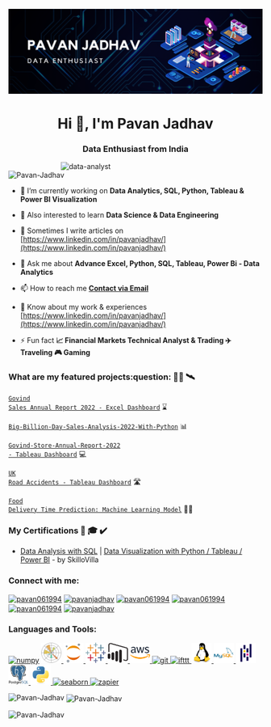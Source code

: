 ![logo](https://github.com/Pavan-Jadhav/Pavan-Jadhav/blob/main/Github_Banner.png)
<h1 align="center">Hi 👋, I'm Pavan Jadhav</h1>
<h3 align="center">Data Enthusiast from India</h3>

<img align="right" alt="data-analyst" width ="400" src="https://blog.imarticus.org/wp-content/uploads/2017/10/scopet.gif">

<p align="left"> <img src="https://komarev.com/ghpvc/?username=Pavan-Jadhav&label=Profile%20views&color=0e75b6&style=flat" alt="Pavan-Jadhav" /> </p>

- 🔭 I’m currently working on **Data Analytics, SQL, Python, Tableau & Power BI Visualization**

- 🌱 Also interested to learn **Data Science & Data Engineering**

- 📝 Sometimes I write articles on [https://www.linkedin.com/in/pavanjadhav/](https://www.linkedin.com/in/pavanjadhav/)

- 💬 Ask me about **Advance Excel, Python, SQL, Tableau, Power Bi - Data Analytics**

- 📫 How to reach me **<a href="mailto:pavanjadhavking@gmail.com">Contact via Email</a>**

- 📄 Know about my work & experiences [https://www.linkedin.com/in/pavanjadhav/](https://www.linkedin.com/in/pavanjadhav/)

- ⚡ Fun fact **📈 Financial Markets Technical Analyst & Trading ✈️ Traveling 🎮 Gaming**

<h3 align="left">What are my featured projects:question: 👨‍💻 🛰️</h3>

<code>[Govind Sales Annual Report 2022 - Excel Dashboard](https://github.com/Pavan-Jadhav/Govind-Store-Annual-Report-2022)</code> :hourglass:

<code>[Big-Billion-Day-Sales-Analysis-2022-With-Python](https://github.com/Pavan-Jadhav/Big-Billion-Day-Sales-Analysis-2022)</code> 📊

<code>[Govind-Store-Annual-Report-2022 - Tableau Dashboard](https://github.com/Pavan-Jadhav/Govind-Store-Annual-Report-2022---Tableau-Dashboard)</code> 💻

<code>[UK Road Accidents - Tableau Dashboard](https://github.com/Pavan-Jadhav/UK-Road-Accident---Tableau-Dashboard)</code> 🛣️

<code>[Food Delivery Time Prediction: Machine Learning Model](https://github.com/Pavan-Jadhav/Food_Delivery_Time_Prediction_Using_LSTM_Python)</code> 👨‍💻 

<h3 align="left">My Certifications 📜 🎓 ✔️</h3>

- [Data Analysis with SQL](https://github.com/Pavan-Jadhav) | [Data Visualization with Python / Tableau / Power BI](https://github.com/Pavan-Jadhav) - by SkilloVilla


<h3 align="left">Connect with me:</h3>
<p align="left">
<a href="https://twitter.com/pavan061994" target="blank"><img align="center" src="https://raw.githubusercontent.com/rahuldkjain/github-profile-readme-generator/master/src/images/icons/Social/twitter.svg" alt="pavan061994" height="30" width="40" /></a>
<a href="https://linkedin.com/in/pavanjadhav" target="blank"><img align="center" src="https://raw.githubusercontent.com/rahuldkjain/github-profile-readme-generator/master/src/images/icons/Social/linked-in-alt.svg" alt="pavanjadhav" height="30" width="40" /></a>
<a href="https://kaggle.com/pavan061994" target="blank"><img align="center" src="https://raw.githubusercontent.com/rahuldkjain/github-profile-readme-generator/master/src/images/icons/Social/kaggle.svg" alt="pavan061994" height="30" width="40" /></a>
<a href="https://fb.com/pavan061994" target="blank"><img align="center" src="https://raw.githubusercontent.com/rahuldkjain/github-profile-readme-generator/master/src/images/icons/Social/facebook.svg" alt="pavan061994" height="30" width="40" /></a>
<a href="https://instagram.com/pavan061994" target="blank"><img align="center" src="https://raw.githubusercontent.com/rahuldkjain/github-profile-readme-generator/master/src/images/icons/Social/instagram.svg" alt="pavan061994" height="30" width="40" /></a>
<a href="https://www.youtube.com/c/pavanjadhav" target="blank"><img align="center" src="https://raw.githubusercontent.com/rahuldkjain/github-profile-readme-generator/master/src/images/icons/Social/youtube.svg" alt="pavanjadhav" height="30" width="40" /></a>
</p>

<h3 align="left">Languages and Tools:</h3>
<p align="left"> <a href="https://numpy.org/" target="_blank" rel="noreferrer"><img src="https://cdn.jsdelivr.net/gh/devicons/devicon/icons/numpy/numpy-original.svg" alt="numpy" width="40" height="40"/></a> <a href="https://matplotlib.org/" target="_blank" rel="noreferrer"> <img src="https://github.com/Pavan-Jadhav/Pavan-Jadhav/blob/main/Matplotlib_icon.svg" alt="matplotlib" width="40" height="40"/> </a> <a href="https://jupyter.org/" target="_blank" rel="noreferrer"> <img src="https://github.com/Pavan-Jadhav/Pavan-Jadhav/blob/main/icons8-jupyter.svg" alt="jupyter" width="40" height="40"/> </a> <a href="https://www.tableau.com/" target="_blank" rel="noreferrer"> <img src="https://github.com/Pavan-Jadhav/Pavan-Jadhav/blob/main/tableau-software.svg" alt="tableau" width="40" height="40"/> </a>
<a href="https://powerbi.microsoft.com/en-us/" target="_blank" rel="noreferrer"> <img src="https://github.com/Pavan-Jadhav/Pavan-Jadhav/blob/main/power-bi.svg" alt="powerbi" width="40" height="40"/> </a> <a href="https://aws.amazon.com" target="_blank" rel="noreferrer"> <img src="https://raw.githubusercontent.com/devicons/devicon/master/icons/amazonwebservices/amazonwebservices-original-wordmark.svg" alt="aws" width="40" height="40"/> </a> <a href="https://git-scm.com/" target="_blank" rel="noreferrer"> <img src="https://www.vectorlogo.zone/logos/git-scm/git-scm-icon.svg" alt="git" width="40" height="40"/> </a> <a href="https://ifttt.com/" target="_blank" rel="noreferrer"> <img src="https://www.vectorlogo.zone/logos/ifttt/ifttt-ar21.svg" alt="ifttt" width="40" height="40"/> </a> <a href="https://www.linux.org/" target="_blank" rel="noreferrer"> <img src="https://raw.githubusercontent.com/devicons/devicon/master/icons/linux/linux-original.svg" alt="linux" width="40" height="40"/> </a> <a href="https://www.mysql.com/" target="_blank" rel="noreferrer"> <img src="https://raw.githubusercontent.com/devicons/devicon/master/icons/mysql/mysql-original-wordmark.svg" alt="mysql" width="40" height="40"/> </a> <a href="https://pandas.pydata.org/" target="_blank" rel="noreferrer"> <img src="https://raw.githubusercontent.com/devicons/devicon/2ae2a900d2f041da66e950e4d48052658d850630/icons/pandas/pandas-original.svg" alt="pandas" width="40" height="40"/> </a> <a href="https://www.postgresql.org" target="_blank" rel="noreferrer"> <img src="https://raw.githubusercontent.com/devicons/devicon/master/icons/postgresql/postgresql-original-wordmark.svg" alt="postgresql" width="40" height="40"/> </a> <a href="https://www.python.org" target="_blank" rel="noreferrer"> <img src="https://raw.githubusercontent.com/devicons/devicon/master/icons/python/python-original.svg" alt="python" width="40" height="40"/> </a> <a href="https://seaborn.pydata.org/" target="_blank" rel="noreferrer"> <img src="https://seaborn.pydata.org/_images/logo-mark-lightbg.svg" alt="seaborn" width="40" height="40"/> </a> <a href="https://zapier.com" target="_blank" rel="noreferrer"> <img src="https://www.vectorlogo.zone/logos/zapier/zapier-icon.svg" alt="zapier" width="40" height="40"/> </a> </p>

<p><img align="left" src="https://github-readme-stats.vercel.app/api/top-langs?username=Pavan-Jadhav&show_icons=true&locale=en&layout=compact" alt="Pavan-Jadhav" /></p>

<p>&nbsp;<img align="center" src="https://github-readme-stats.vercel.app/api?username=Pavan-Jadhav&show_icons=true&locale=en" alt="Pavan-Jadhav" /></p>

<p><img align="center" src="https://github-readme-streak-stats.herokuapp.com/?user=Pavan-Jadhav&" alt="Pavan-Jadhav" /></p>
